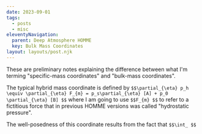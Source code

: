 ```yaml
---
date: 2023-09-01
tags:
  - posts
  - misc
eleventyNavigation:
  parent: Deep Atmosphere HOMME
  key: Bulk Mass Coordinates
layout: layouts/post.njk
---
```

These are preliminary notes explaining the difference between what I'm terming "specific-mass coordinates"
and "bulk-mass coordinates". 

The typical hybrid mass coordinate is defined by 
`$$\partial_{\eta} p_h \equiv \partial_{\eta} F_{m} = p_s\partial_{\eta} [A] + p_0 \partial_{\eta} [B] $$` 
where I am going to use `$$F_{m} $$` to refer to a fictitious force that in previous HOMME versions
was called "hydrostatic pressure". 

The well-posedness of this coordinate results from the fact that `$$\int_ $$`

